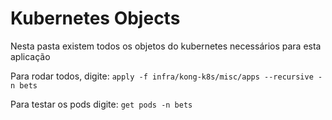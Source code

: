 # Kubernetes Objects

Nesta pasta existem todos os objetos do kubernetes necessários para esta aplicação

Para rodar todos, digite: `apply -f infra/kong-k8s/misc/apps --recursive -n bets`

Para testar os pods digite: `get pods -n bets`
